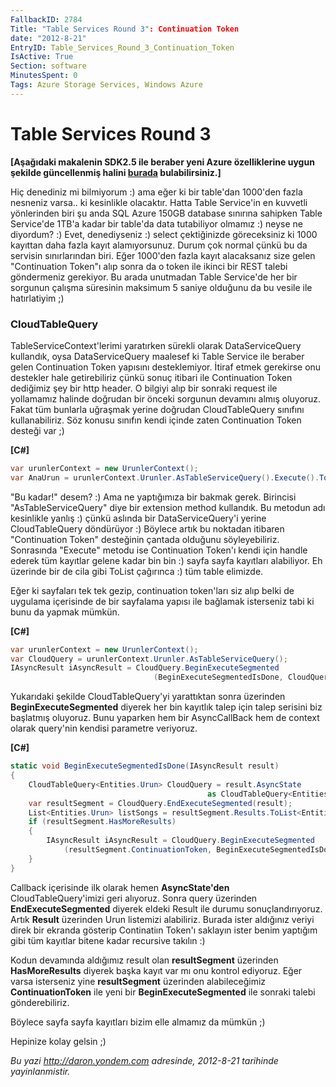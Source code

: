 ```yaml
---
FallbackID: 2784
Title: "Table Services Round 3": Continuation Token
date: "2012-8-21"
EntryID: Table_Services_Round_3_Continuation_Token
IsActive: True
Section: software
MinutesSpent: 0
Tags: Azure Storage Services, Windows Azure
---
```

# Table Services Round 3
**[Aşağıdaki makalenin SDK2.5 ile beraber yeni Azure özelliklerine uygun
şekilde güncellenmiş halini
[burada](http://daron.yondem.com/software/post/Table_Services_SDK_25_Continuation_Token)
bulabilirsiniz.]**

Hiç denediniz mi bilmiyorum :) ama eğer ki bir table'dan 1000'den fazla
nesneniz varsa.. ki kesinlikle olacaktır. Hatta Table Service'in en
kuvvetli yönlerinden biri şu anda SQL Azure 150GB database sınırına
sahipken Table Service'de 1TB'a kadar bir table'da data tutabiliyor
olmamız :) neyse ne diyordum? :) Evet, denediyseniz :) select
çektiğinizde göreceksiniz ki 1000 kayıttan daha fazla kayıt
alamıyorsunuz. Durum çok normal çünkü bu da servisin sınırlarından biri.
Eğer 1000'den fazla kayıt alacaksanız size gelen "Continuation Token"ı
alıp sonra da o token ile ikinci bir REST talebi göndermeniz gerekiyor.
Bu arada unutmadan Table Service'de her bir sorgunun çalışma süresinin
maksimum 5 saniye olduğunu da bu vesile ile hatırlatiyim ;)

### CloudTableQuery

TableServiceContext'lerimi yaratırken sürekli olarak DataServiceQuery
kullandık, oysa DataServiceQuery maalesef ki Table Service ile beraber
gelen Continuation Token yapısını desteklemiyor. İtiraf etmek gerekirse
onu destekler hale getirebiliriz çünkü sonuç itibari ile Continuation
Token dediğimiz şey bir http header. O bilgiyi alıp bir sonraki request
ile yollamamız halinde doğrudan bir önceki sorgunun devamını almış
oluyoruz. Fakat tüm bunlarla uğraşmak yerine doğrudan CloudTableQuery
sınıfını kullanabiliriz. Söz konusu sınıfın kendi içinde zaten
Continuation Token desteği var ;)

**[C\#]**
```cs
var urunlerContext = new UrunlerContext();
var AnaUrun = urunlerContext.Urunler.AsTableServiceQuery().Execute().ToList();
```

"Bu kadar!" desem? :) Ama ne yaptığımıza bir bakmak gerek. Birincisi
"AsTableServiceQuery" diye bir extension method kullandık. Bu metodun
adı kesinlikle yanlış :) çünkü aslında bir DataServiceQuery'i yerine
CloudTableQuery döndürüyor :) Böylece artık bu noktadan itibaren
"Continuation Token" desteğinin çantada olduğunu söyleyebiliriz.
Sonrasında "Execute" metodu ise Continuation Token'ı kendi için handle
ederek tüm kayıtlar gelene kadar bin bin :) sayfa sayfa kayıtları
alabiliyor. Eh üzerinde bir de cila gibi ToList çağırınca :) tüm table
elimizde.

Eğer ki sayfaları tek tek gezip, continuation token'ları siz alıp belki
de uygulama içerisinde de bir sayfalama yapısı ile bağlamak isterseniz
tabi ki bunu da yapmak mümkün.

**[C\#]**
```cs
var urunlerContext = new UrunlerContext();
var CloudQuery = urunlerContext.Urunler.AsTableServiceQuery();
IAsyncResult iAsyncResult = CloudQuery.BeginExecuteSegmented
                                (BeginExecuteSegmentedIsDone, CloudQuery); 
```

Yukarıdaki şekilde CloudTableQuery'yi yarattıktan sonra üzerinden
**BeginExecuteSegmented** diyerek her bin kayıtlık talep için talep
serisini biz başlatmış oluyoruz. Bunu yaparken hem bir AsyncCallBack hem
de context olarak query'nin kendisi parametre veriyoruz.

**[C\#]**
```cs
static void BeginExecuteSegmentedIsDone(IAsyncResult result)
{
    CloudTableQuery<Entities.Urun> CloudQuery = result.AsyncState 
                                            as CloudTableQuery<Entities.Urun>;
    var resultSegment = CloudQuery.EndExecuteSegmented(result);
    List<Entities.Urun> listSongs = resultSegment.Results.ToList<Entities.Urun>();
    if (resultSegment.HasMoreResults)
    {
        IAsyncResult iAsyncResult = CloudQuery.BeginExecuteSegmented
            (resultSegment.ContinuationToken, BeginExecuteSegmentedIsDone, CloudQuery); 
    }
} 
```

Callback içerisinde ilk olarak hemen **AsyncState'den**
CloudTableQuery'imizi geri alıyoruz. Sonra query üzerinden
**EndExecuteSegmented** diyerek eldeki Result ile durumu
sonuçlandırıyoruz. Artık **Result** üzerinden Urun listemizi alabiliriz.
Burada ister aldığınız veriyi direk bir ekranda gösterip Continatiın
Token'ı saklayın ister benim yaptığım gibi tüm kayıtlar bitene kadar
recursive takılın :)

Kodun devamında aldığımız result olan **resultSegment** üzerinden
**HasMoreResults** diyerek başka kayıt var mı onu kontrol ediyoruz. Eğer
varsa isterseniz yine **resultSegment** üzerinden alabileceğimiz
**ContinuationToken** ile yeni bir **BeginExecuteSegmented** ile sonraki
talebi gönderebiliriz.

Böylece sayfa sayfa kayıtları bizim elle almamız da mümkün ;)

Hepinize kolay gelsin ;)



*Bu yazi http://daron.yondem.com adresinde, 2012-8-21 tarihinde yayinlanmistir.*
